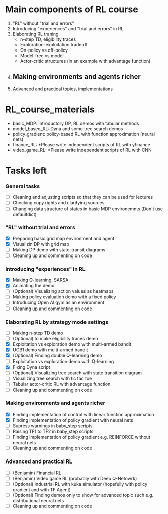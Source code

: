 # Main components of RL course
1. "RL" without "trial and errors"
2. Introducing "experiences" and "trial and errors" in RL
3. Elaborating RL traning
   - n-step TD, eligibility traces
   - Exploration-exploitation tradeoff
   - On-policy vs off-policy
   - Model-free vs model
   - Actor-critic structures (in an example with advantage function)
4. Making environments and agents richer
   - 
5. Advanced and practical topics, implementations

# RL_course_materials

- basic_MDP: introductory DP, RL demos with tabular methods
- model_based_RL: Dyna and some tree search demos
- policy_gradient: policy-based RL with function approximation (neural nets)
- finance_RL: *Please write independent scripts of RL with yfinance
- video_game_RL: *Please write independent scripts of RL with CNN

# Tasks left
### General tasks
 - [ ] Cleaning and adjusting scripts so that they can be used for lectures
 - [ ] Checking copy rights and clarifying sources
 - [ ] Changing data structure of states in basic MDP environemnts (Don't use defaultdict)

### "RL" without trial and errors
 - [x] Preparing basic grid map environment and agent
 - [x] Visualizin DP with grid map
 - [ ] Making DP demo with state-transit diagrams
 - [ ] Cleaning up and commenting on code

### Introducing "experiences" in RL 
 - [x] Making Q-learning, SARSA 
 - [x] Animating the demo
 - [ ] (Optional) Visualizing action values as heatmaps
 - [ ] Making policy evaluation demo with a fixed policy
 - [ ] Introducing Open AI gym as an environment
 - [ ] Cleaning up and commenting on code

### Elaborating RL by strategy mode settings
 - [ ] Making n-step TD demo 
 - [ ] (Optional) to make eligibility traces demo
 - [x] Exploitation vs exploration demo with multi-armed bandit
 - [x] UCB1 demo with multi-armed bandit
 - [x] (Optional) Finding double Q-learning demo
 - [ ] Exploitation vs exploration demo with Q-learning
 - [x] Fixing Dyna script
 - [ ] (Optional) Visualizing tree search with state transition diagram
 - [ ] Visualizing tree search with tic tac toe
 - [ ] Tabular actor-critic RL with advantage function
 - [ ] Cleaning up and commenting on code

### Making environments and agents richer
 - [x] Finding implementation of control with linear function approximation
 - [x] Finding implementation of policy gradient with neural nets
 - [ ] Supress warnings in baby_step scripts
 - [ ] Raising TF1 to TF2 in baby_step scripts
 - [ ] Finding implementation of policy gradient e.g. REINFORCE without neural nets
 - [ ] Cleaning up and commenting on code

### Advanced and practical RL
 - [ ] (Benjamin) Financial RL 
 - [ ] (Benjamin) Video game RL (probably with Deep Q-Netowrk)
 - [ ] (Optional) Industrial RL with kuka simulator (hopefully with policy gradient and with TF Agent)
 - [ ] (Optional) Finding demos only to show for advanced topic such e.g. distributional neural nets
 - [ ] Cleaning up and commenting on code